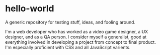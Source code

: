 # hello-world
A generic repository for testing stuff, ideas, and fooling around.

I'm a web developer who has worked as a video game designer, a UX designer, and as a QA person. I consider myself a generalist, good at everything involved in developing a project from concept to final product. I'm especially proficient with CSS and all JavaScript varients.
